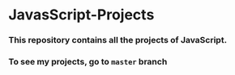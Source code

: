 # JavasScript-Projects
### This repository contains all the projects of JavaScript.
### To see my projects, go to ```master``` branch
